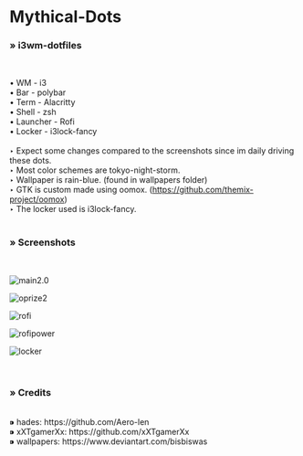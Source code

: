 # Mythical-Dots
<h3>» i3wm-dotfiles </h3><br>

• WM - i3<br>
• Bar - polybar<br>
• Term - Alacritty<br>
• Shell - zsh<br>
• Launcher - Rofi <br>
• Locker - i3lock-fancy<br>
<br>
‣ Expect some changes compared to the screenshots since im daily driving these dots.<br>
‣ Most color schemes are tokyo-night-storm.<br>
‣ Wallpaper is rain-blue. (found in wallpapers folder)<br>
‣ GTK is custom made using oomox. (https://github.com/themix-project/oomox)<br>
‣ The locker used is i3lock-fancy.<br>
<br>
<h3>» Screenshots </h3><br>

![main2.0](https://user-images.githubusercontent.com/89124240/143839231-d7c27f8c-fd83-4746-bda4-a04cddb9219e.png)

![oprize2](https://user-images.githubusercontent.com/89124240/143388243-1de0ee89-da09-488f-aedb-b1be30a049ec.png)

![rofi](https://user-images.githubusercontent.com/89124240/143732195-013240fe-2b64-4eca-807b-6543991eb4a9.png)

![rofipower](https://user-images.githubusercontent.com/89124240/143732201-6e5d4b42-41f7-4ef5-8b71-0d2ab7874446.png)

![locker](https://user-images.githubusercontent.com/89124240/143732176-f262f952-70d1-49ca-8b9e-ace82b14c904.png)

<br>
<h3>» Credits </h3><br>
⁍ hades: https://github.com/Aero-len <br>
⁍ xXTgamerXx: https://github.com/xXTgamerXx<br>
⁍ wallpapers: https://www.deviantart.com/bisbiswas
